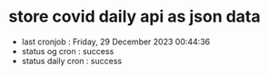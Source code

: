 # store covid daily api as json data

- last cronjob : Friday, 29 December 2023 00:44:36
- status og cron : success
- status daily cron : success
      
      